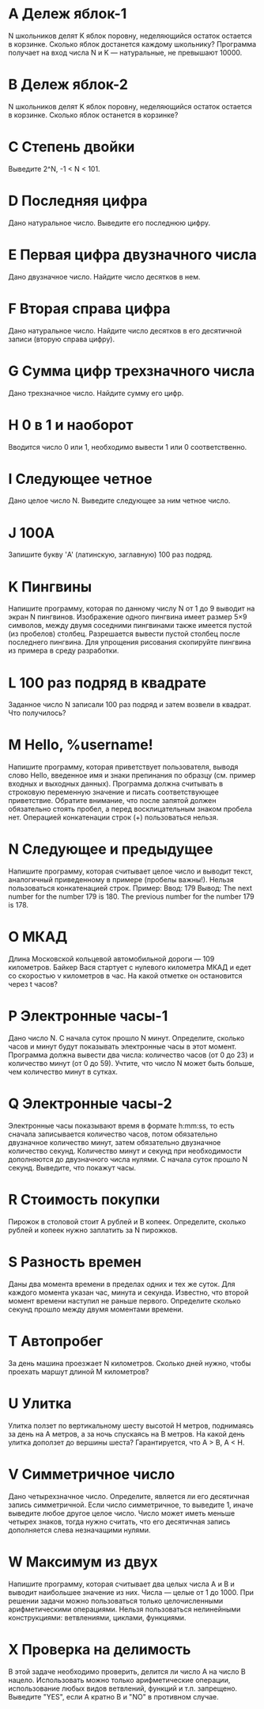 # A Дележ яблок-1
N школьников делят K яблок поровну, неделяющийся остаток остается в корзинке. 
Сколько яблок достанется каждому школьнику?
Программа получает на вход числа N и K — натуральные, не превышают 10000.

# B Дележ яблок-2
N школьников делят K яблок поровну, неделяющийся остаток остается в корзинке. 
Сколько яблок останется в корзинке?

# C Степень двойки
Выведите 2^N, -1 < N < 101.

# D Последняя цифра
Дано натуральное число. Выведите его последнюю цифру.

# E Первая цифра двузначного числа
Дано двузначное число. Найдите число десятков в нем.

# F Вторая справа цифра
Дано натуральное число. Найдите число десятков в его десятичной записи (вторую справа цифру).

# G Сумма цифр трехзначного числа
Дано трехзначное число. Найдите сумму его цифр.

# H 0 в 1 и наоборот
Вводится число 0 или 1, необходимо вывести 1 или 0 соответственно.

# I Следующее четное
Дано целое число N. Выведите следующее за ним четное число.

# J 100A
Запишите букву 'A' (латинскую, заглавную) 100 раз подряд. 

# K Пингвины
Напишите программу, которая по данному числу N от 1 до 9 выводит на экран N пингвинов. 
Изображение одного пингвина имеет размер 5×9 символов, между двумя соседними пингвинами 
также имеется пустой (из пробелов) столбец. Разрешается вывести пустой столбец после 
последнего пингвина. Для упрощения рисования скопируйте пингвина из примера в среду разработки.

# L 100 раз подряд в квадрате
Заданное число N записали 100 раз подряд и затем возвели в квадрат. Что получилось?

# M Hello, %username!
Напишите программу, которая приветствует пользователя, выводя слово Hello, введенное имя 
и знаки препинания по образцу (см. пример входных и выходных данных). Программа должна 
считывать в строковую переменную значение и писать соответствующее приветствие. Обратите 
внимание, что после запятой должен обязательно стоять пробел, а перед восклицательным 
знаком пробела нет. Операцией конкатенации строк (+) пользоваться нельзя.

# N Следующее и предыдущее
Напишите программу, которая считывает целое число и выводит текст, 
аналогичный приведенному в примере (пробелы важны!). Нельзя пользоваться конкатенацией строк.
Пример:
Ввод: 179
Вывод: The next number for the number 179 is 180.
       The previous number for the number 179 is 178.

# O МКАД
Длина Московской кольцевой автомобильной дороги — 109 километров. Байкер Вася стартует 
с нулевого километра МКАД и едет со скоростью v километров в час. На какой отметке он 
остановится через t часов?

# P Электронные часы-1
Дано число N. С начала суток прошло N минут. Определите, сколько часов и минут будут 
показывать электронные часы в этот момент.
Программа должна вывести два числа: количество часов (от 0 до 23) и количество минут (от 0 до 59).
Учтите, что число N может быть больше, чем количество минут в сутках.

# Q Электронные часы-2
Электронные часы показывают время в формате h:mm:ss, то есть сначала записывается количество 
часов, потом обязательно двузначное количество минут, затем обязательно двузначное количество 
секунд. Количество минут и секунд при необходимости дополняются до двузначного числа нулями.
С начала суток прошло N секунд. Выведите, что покажут часы.

# R Стоимость покупки
Пирожок в столовой стоит A рублей и B копеек. Определите, сколько рублей и копеек нужно 
заплатить за N пирожков.

# S Разность времен
Даны два момента времени в пределах одних и тех же суток. Для каждого момента указан час, 
минута и секунда. Известно, что второй момент времени наступил не раньше первого.
Определите сколько секунд прошло между двумя моментами времени.

# T Автопробег
За день машина проезжает N километров. Сколько дней нужно, чтобы проехать маршут 
длиной M километров?

# U Улитка
Улитка ползет по вертикальному шесту высотой H метров, поднимаясь за день на A метров, 
а за ночь спускаясь на B метров. На какой день улитка доползет до вершины шеста?
Гарантируется, что A > B, A < H.

# V Симметричное число
Дано четырехзначное число. Определите, является ли его десятичная запись симметричной. 
Если число симметричное, то выведите 1, иначе выведите любое другое целое число. 
Число может иметь меньше четырех знаков, тогда нужно считать, что его десятичная 
запись дополняется слева незначащими нулями.

# W Максимум из двух
Напишите программу, которая считывает два целых числа A и B и выводит наибольшее значение из них.
Числа — целые от 1 до 1000.
При решении задачи можно пользоваться только целочисленными арифметическими операциями. 
Нельзя пользоваться нелинейными конструкциями: ветвлениями, циклами, функциями.

# X Проверка на делимость
В этой задаче необходимо проверить, делится ли число A на число B нацело. 
Использовать можно только арифметические операции, использование любых видов 
ветвлений, функций и т.п. запрещено. Выведите "YES", если A кратно B и "NO" в противном случае.
